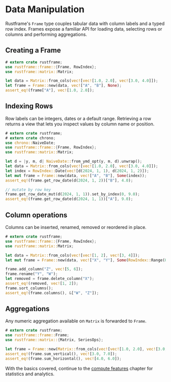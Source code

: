 # Data Manipulation

Rustframe's `Frame` type couples tabular data with
column labels and a typed row index. Frames expose a familiar API for loading
data, selecting rows or columns and performing aggregations.

## Creating a Frame

```rust
# extern crate rustframe;
use rustframe::frame::{Frame, RowIndex};
use rustframe::matrix::Matrix;

let data = Matrix::from_cols(vec![vec![1.0, 2.0], vec![3.0, 4.0]]);
let frame = Frame::new(data, vec!["A", "B"], None);
assert_eq!(frame["A"], vec![1.0, 2.0]);
```

## Indexing Rows

Row labels can be integers, dates or a default range. Retrieving a row returns a
view that lets you inspect values by column name or position.

```rust
# extern crate rustframe;
# extern crate chrono;
use chrono::NaiveDate;
use rustframe::frame::{Frame, RowIndex};
use rustframe::matrix::Matrix;

let d = |y, m, d| NaiveDate::from_ymd_opt(y, m, d).unwrap();
let data = Matrix::from_cols(vec![vec![1.0, 2.0], vec![3.0, 4.0]]);
let index = RowIndex::Date(vec![d(2024, 1, 1), d(2024, 1, 2)]);
let mut frame = Frame::new(data, vec!["A", "B"], Some(index));
assert_eq!(frame.get_row_date(d(2024, 1, 2))["B"], 4.0);

// mutate by row key
frame.get_row_date_mut(d(2024, 1, 1)).set_by_index(0, 9.0);
assert_eq!(frame.get_row_date(d(2024, 1, 1))["A"], 9.0);
```

## Column operations

Columns can be inserted, renamed, removed or reordered in place.

```rust
# extern crate rustframe;
use rustframe::frame::{Frame, RowIndex};
use rustframe::matrix::Matrix;

let data = Matrix::from_cols(vec![vec![1, 2], vec![3, 4]]);
let mut frame = Frame::new(data, vec!["X", "Y"], Some(RowIndex::Range(0..2)));

frame.add_column("Z", vec![5, 6]);
frame.rename("Y", "W");
let removed = frame.delete_column("X");
assert_eq!(removed, vec![1, 2]);
frame.sort_columns();
assert_eq!(frame.columns(), &["W", "Z"]);
```

## Aggregations

Any numeric aggregation available on `Matrix` is forwarded to `Frame`.

```rust
# extern crate rustframe;
use rustframe::frame::Frame;
use rustframe::matrix::{Matrix, SeriesOps};

let frame = Frame::new(Matrix::from_cols(vec![vec![1.0, 2.0], vec![3.0, 4.0]]), vec!["A", "B"], None);
assert_eq!(frame.sum_vertical(), vec![3.0, 7.0]);
assert_eq!(frame.sum_horizontal(), vec![4.0, 6.0]);
```

With the basics covered, continue to the [compute features](./compute.md)
chapter for statistics and analytics.
